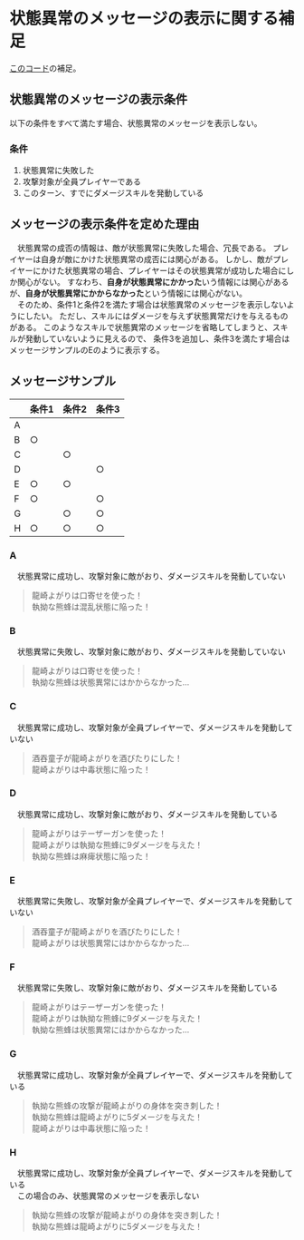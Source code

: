 # 状態異常のメッセージの表示に関する補足

[このコード](../Assets/Scripts/BattleScene/InterfaceAdapter/State/SkillElement/SkillElementStartState.cs)の補足。

## 状態異常のメッセージの表示条件

以下の条件をすべて満たす場合、状態異常のメッセージを表示しない。

### 条件
1. 状態異常に失敗した
2. 攻撃対象が全員プレイヤーである
3. このターン、すでにダメージスキルを発動している

## メッセージの表示条件を定めた理由

　状態異常の成否の情報は、敵が状態異常に失敗した場合、冗長である。
プレイヤーは自身が敵にかけた状態異常の成否には関心がある。
しかし、敵がプレイヤーにかけた状態異常の場合、プレイヤーはその状態異常が成功した場合にしか関心がない。
すなわち、**自身が状態異常にかかった**いう情報には関心があるが、**自身が状態異常にかからなかった**という情報には関心がない。  
　そのため、条件1と条件2を満たす場合は状態異常のメッセージを表示しないようにしたい。
ただし、スキルにはダメージを与えず状態異常だけを与えるものがある。
このようなスキルで状態異常のメッセージを省略してしまうと、スキルが発動していないように見えるので、
条件3を追加し、条件3を満たす場合はメッセージサンプルのEのように表示する。

## メッセージサンプル

|   | 条件1 | 条件2 | 条件3 |
|---|-----|-----|-----|
| A |     |     |     |
| B | ○   |     |     |
| C |     | ○   |     |
| D |     |     | ○   |
| E | ○   | ○   |     |
| F | ○   |     | ○   |
| G |     | ○   | ○   |
| H | ○   | ○   | ○   |

### A
　状態異常に成功し、攻撃対象に敵がおり、ダメージスキルを発動していない

> 龍崎よがりは口寄せを使った！  
> 執拗な熊蜂は混乱状態に陥った！

### B
　状態異常に失敗し、攻撃対象に敵がおり、ダメージスキルを発動していない

> 龍崎よがりは口寄せを使った！  
> 執拗な熊蜂は状態異常にはかからなかった…

### C
　状態異常に成功し、攻撃対象が全員プレイヤーで、ダメージスキルを発動していない

> 酒吞童子が龍崎よがりを酒びたりにした！  
> 龍崎よがりは中毒状態に陥った！

### D
　状態異常に成功し、攻撃対象に敵がおり、ダメージスキルを発動している

> 龍崎よがりはテーザーガンを使った！  
> 龍崎よがりは執拗な熊蜂に9ダメージを与えた！  
> 執拗な熊蜂は麻痺状態に陥った！

### E
　状態異常に失敗し、攻撃対象が全員プレイヤーで、ダメージスキルを発動していない

> 酒吞童子が龍崎よがりを酒びたりにした！  
> 龍崎よがりは状態異常にはかからなかった…

### F
　状態異常に失敗し、攻撃対象に敵がおり、ダメージスキルを発動している

> 龍崎よがりはテーザーガンを使った！  
> 龍崎よがりは執拗な熊蜂に9ダメージを与えた！  
> 執拗な熊蜂は状態異常にはかからなかった…

### G
　状態異常に成功し、攻撃対象が全員プレイヤーで、ダメージスキルを発動している

> 執拗な熊蜂の攻撃が龍崎よがりの身体を突き刺した！  
> 執拗な熊蜂は龍崎よがりに5ダメージを与えた！  
> 龍崎よがりは中毒状態に陥った！

### H
　状態異常に成功し、攻撃対象が全員プレイヤーで、ダメージスキルを発動している  
　この場合のみ、状態異常のメッセージを表示しない

> 執拗な熊蜂の攻撃が龍崎よがりの身体を突き刺した！  
> 執拗な熊蜂は龍崎よがりに5ダメージを与えた！
